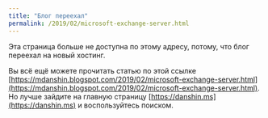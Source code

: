 ```yaml
---
title: "Блог переехал"
permalink: /2019/02/microsoft-exchange-server.html
---
```

Эта страница больше не доступна по этому адресу, потому, что блог переехал на новый хостинг.

Вы всё ещё можете прочитать статью по этой ссылке [https://mdanshin.blogspot.com/2019/02/microsoft-exchange-server.html](https://mdanshin.blogspot.com/2019/02/microsoft-exchange-server.html). Но лучше зайдите на главную страницу [https://danshin.ms](https://danshin.ms) и воспользуйтесь поиском.
